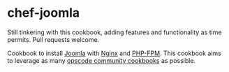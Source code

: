 chef-joomla
===========

Still tinkering with this cookbook, adding features and functionality as time
permits.  Pull requests welcome.

Cookbook to install [Joomla](http://www.joomla.org/) with
[Nginx](http://nginx.org/) and
[PHP-FPM](http://php.net/manual/en/install.fpm.php).  This cookbook aims to
leverage as many [opscode community
cookbooks](http://community.opscode.com/cookbooks) as possible.
